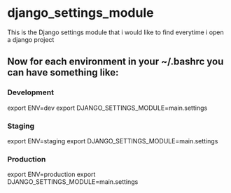 # django_settings_module
This is the Django settings module that i would like to find everytime i open a django project

## Now for each environment in your ~/.bashrc you can have something like:

### Development
export ENV=dev
export DJANGO_SETTINGS_MODULE=main.settings

### Staging
export ENV=staging
export DJANGO_SETTINGS_MODULE=main.settings

### Production
export ENV=production
export DJANGO_SETTINGS_MODULE=main.settings


